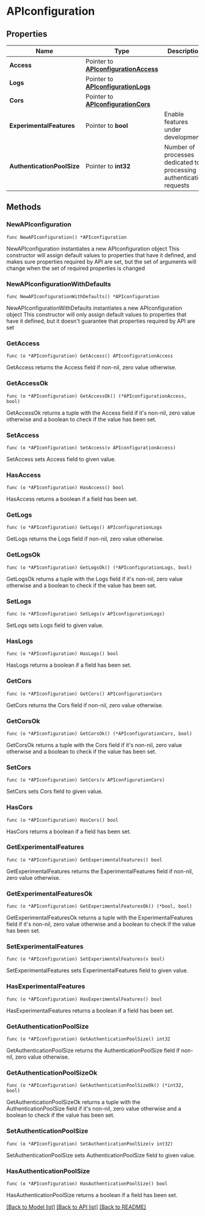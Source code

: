 # APIconfiguration

## Properties

Name | Type | Description | Notes
------------ | ------------- | ------------- | -------------
**Access** | Pointer to [**APIconfigurationAccess**](APIconfigurationAccess.md) |  | [optional] 
**Logs** | Pointer to [**APIconfigurationLogs**](APIconfigurationLogs.md) |  | [optional] 
**Cors** | Pointer to [**APIconfigurationCors**](APIconfigurationCors.md) |  | [optional] 
**ExperimentalFeatures** | Pointer to **bool** | Enable features under development | [optional] [default to false]
**AuthenticationPoolSize** | Pointer to **int32** | Number of processes dedicated to processing authentication requests | [optional] [default to 2]

## Methods

### NewAPIconfiguration

`func NewAPIconfiguration() *APIconfiguration`

NewAPIconfiguration instantiates a new APIconfiguration object
This constructor will assign default values to properties that have it defined,
and makes sure properties required by API are set, but the set of arguments
will change when the set of required properties is changed

### NewAPIconfigurationWithDefaults

`func NewAPIconfigurationWithDefaults() *APIconfiguration`

NewAPIconfigurationWithDefaults instantiates a new APIconfiguration object
This constructor will only assign default values to properties that have it defined,
but it doesn't guarantee that properties required by API are set

### GetAccess

`func (o *APIconfiguration) GetAccess() APIconfigurationAccess`

GetAccess returns the Access field if non-nil, zero value otherwise.

### GetAccessOk

`func (o *APIconfiguration) GetAccessOk() (*APIconfigurationAccess, bool)`

GetAccessOk returns a tuple with the Access field if it's non-nil, zero value otherwise
and a boolean to check if the value has been set.

### SetAccess

`func (o *APIconfiguration) SetAccess(v APIconfigurationAccess)`

SetAccess sets Access field to given value.

### HasAccess

`func (o *APIconfiguration) HasAccess() bool`

HasAccess returns a boolean if a field has been set.

### GetLogs

`func (o *APIconfiguration) GetLogs() APIconfigurationLogs`

GetLogs returns the Logs field if non-nil, zero value otherwise.

### GetLogsOk

`func (o *APIconfiguration) GetLogsOk() (*APIconfigurationLogs, bool)`

GetLogsOk returns a tuple with the Logs field if it's non-nil, zero value otherwise
and a boolean to check if the value has been set.

### SetLogs

`func (o *APIconfiguration) SetLogs(v APIconfigurationLogs)`

SetLogs sets Logs field to given value.

### HasLogs

`func (o *APIconfiguration) HasLogs() bool`

HasLogs returns a boolean if a field has been set.

### GetCors

`func (o *APIconfiguration) GetCors() APIconfigurationCors`

GetCors returns the Cors field if non-nil, zero value otherwise.

### GetCorsOk

`func (o *APIconfiguration) GetCorsOk() (*APIconfigurationCors, bool)`

GetCorsOk returns a tuple with the Cors field if it's non-nil, zero value otherwise
and a boolean to check if the value has been set.

### SetCors

`func (o *APIconfiguration) SetCors(v APIconfigurationCors)`

SetCors sets Cors field to given value.

### HasCors

`func (o *APIconfiguration) HasCors() bool`

HasCors returns a boolean if a field has been set.

### GetExperimentalFeatures

`func (o *APIconfiguration) GetExperimentalFeatures() bool`

GetExperimentalFeatures returns the ExperimentalFeatures field if non-nil, zero value otherwise.

### GetExperimentalFeaturesOk

`func (o *APIconfiguration) GetExperimentalFeaturesOk() (*bool, bool)`

GetExperimentalFeaturesOk returns a tuple with the ExperimentalFeatures field if it's non-nil, zero value otherwise
and a boolean to check if the value has been set.

### SetExperimentalFeatures

`func (o *APIconfiguration) SetExperimentalFeatures(v bool)`

SetExperimentalFeatures sets ExperimentalFeatures field to given value.

### HasExperimentalFeatures

`func (o *APIconfiguration) HasExperimentalFeatures() bool`

HasExperimentalFeatures returns a boolean if a field has been set.

### GetAuthenticationPoolSize

`func (o *APIconfiguration) GetAuthenticationPoolSize() int32`

GetAuthenticationPoolSize returns the AuthenticationPoolSize field if non-nil, zero value otherwise.

### GetAuthenticationPoolSizeOk

`func (o *APIconfiguration) GetAuthenticationPoolSizeOk() (*int32, bool)`

GetAuthenticationPoolSizeOk returns a tuple with the AuthenticationPoolSize field if it's non-nil, zero value otherwise
and a boolean to check if the value has been set.

### SetAuthenticationPoolSize

`func (o *APIconfiguration) SetAuthenticationPoolSize(v int32)`

SetAuthenticationPoolSize sets AuthenticationPoolSize field to given value.

### HasAuthenticationPoolSize

`func (o *APIconfiguration) HasAuthenticationPoolSize() bool`

HasAuthenticationPoolSize returns a boolean if a field has been set.


[[Back to Model list]](../README.md#documentation-for-models) [[Back to API list]](../README.md#documentation-for-api-endpoints) [[Back to README]](../README.md)


